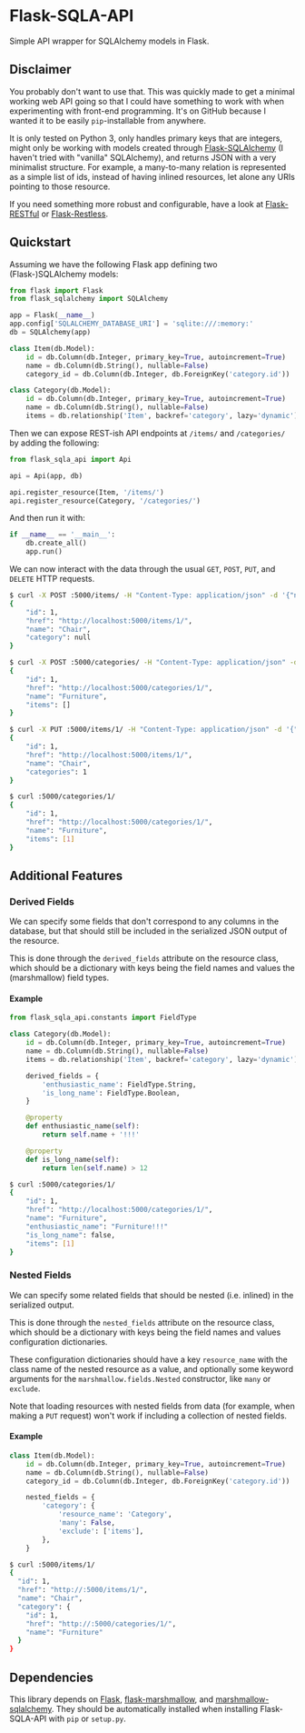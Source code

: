 # Flask-SQLA-API

Simple API wrapper for SQLAlchemy models in Flask.


## Disclaimer

You probably don't want to use that. This was quickly made to get a minimal
working web API going so that I could have something to work with when
experimenting with front-end programming. It's on GitHub because I wanted it to
be easily `pip`-installable from anywhere.

It is only tested on Python 3, only handles primary keys that are integers,
might only be working with models created through [Flask-SQLAlchemy][] (I
haven't tried with "vanilla" SQLAlchemy), and returns JSON with a very
minimalist structure. For example, a many-to-many relation is represented as a
simple list of ids, instead of having inlined resources, let alone any URIs
pointing to those resource.

If you need something more robust and configurable, have a look at
[Flask-RESTful][] or [Flask-Restless][].


## Quickstart

Assuming we have the following Flask app defining two (Flask-)SQLAlchemy models:

```python
from flask import Flask
from flask_sqlalchemy import SQLAlchemy

app = Flask(__name__)
app.config['SQLALCHEMY_DATABASE_URI'] = 'sqlite:///:memory:'
db = SQLAlchemy(app)

class Item(db.Model):
    id = db.Column(db.Integer, primary_key=True, autoincrement=True)
    name = db.Column(db.String(), nullable=False)
    category_id = db.Column(db.Integer, db.ForeignKey('category.id'))

class Category(db.Model):
    id = db.Column(db.Integer, primary_key=True, autoincrement=True)
    name = db.Column(db.String(), nullable=False)
    items = db.relationship('Item', backref='category', lazy='dynamic')
```

Then we can expose REST-ish API endpoints at `/items/` and `/categories/` by
adding the following:


```python
from flask_sqla_api import Api

api = Api(app, db)

api.register_resource(Item, '/items/')
api.register_resource(Category, '/categories/')
```

And then run it with:

```python
if __name__ == '__main__':
    db.create_all()
    app.run()
```

We can now interact with the data through the usual `GET`, `POST`, `PUT`, and
`DELETE` HTTP requests.

```bash
$ curl -X POST :5000/items/ -H "Content-Type: application/json" -d '{"name": "Chair"}'
{
    "id": 1,
    "href": "http://localhost:5000/items/1/",
    "name": "Chair",
    "category": null
}

$ curl -X POST :5000/categories/ -H "Content-Type: application/json" -d '{"name": "Furniture"}'
{
    "id": 1,
    "href": "http://localhost:5000/categories/1/",
    "name": "Furniture",
    "items": []
}

$ curl -X PUT :5000/items/1/ -H "Content-Type: application/json" -d '{"category": 1}'
{
    "id": 1,
    "href": "http://localhost:5000/items/1/",
    "name": "Chair",
    "categories": 1
}

$ curl :5000/categories/1/
{
    "id": 1,
    "href": "http://localhost:5000/categories/1/",
    "name": "Furniture",
    "items": [1]
}

```

## Additional Features

### Derived Fields

We can specify some fields that don't correspond to any columns in the
database, but that should still be included in the serialized JSON output of
the resource.

This is done through the `derived_fields` attribute on the resource class,
which should be a dictionary with keys being the field names and values the
(marshmallow) field types.

#### Example

```python
from flask_sqla_api.constants import FieldType

class Category(db.Model):
    id = db.Column(db.Integer, primary_key=True, autoincrement=True)
    name = db.Column(db.String(), nullable=False)
    items = db.relationship('Item', backref='category', lazy='dynamic')

    derived_fields = {
        'enthusiastic_name': FieldType.String,
        'is_long_name': FieldType.Boolean,
    }

    @property
    def enthusiastic_name(self):
        return self.name + '!!!'

    @property
    def is_long_name(self):
        return len(self.name) > 12
```

```bash
$ curl :5000/categories/1/
{
    "id": 1,
    "href": "http://localhost:5000/categories/1/",
    "name": "Furniture",
    "enthusiastic_name": "Furniture!!!"
    "is_long_name": false,
    "items": [1]
}
```

### Nested Fields

We can specify some related fields that should be nested (i.e. inlined) in the
serialized output.

This is done through the `nested_fields` attribute on the resource class, which
should be a dictionary with keys being the field names and values configuration
dictionaries.

These configuration dictionaries should have a key `resource_name` with the
class name of the nested resource as a value, and optionally some keyword
arguments for the `marshmallow.fields.Nested` constructor, like `many` or
`exclude`.

Note that loading resources with nested fields from data (for example, when
making a `PUT` request) won't work if including a collection of nested fields.


#### Example

```python
class Item(db.Model):
    id = db.Column(db.Integer, primary_key=True, autoincrement=True)
    name = db.Column(db.String(), nullable=False)
    category_id = db.Column(db.Integer, db.ForeignKey('category.id'))

    nested_fields = {
        'category': {
            'resource_name': 'Category',
            'many': False,
            'exclude': ['items'],
        },
    }
```

```bash
$ curl :5000/items/1/
{
  "id": 1,
  "href": "http://:5000/items/1/",
  "name": "Chair",
  "category": {
    "id": 1,
    "href": "http://:5000/categories/1/",
    "name": "Furniture"
  }
}
```


## Dependencies

This library depends on [Flask][], [flask-marshmallow][], and
[marshmallow-sqlalchemy][]. They should be automatically installed when
installing Flask-SQLA-API with `pip` or `setup.py`.

[Flask]: http://flask.pocoo.org
[flask-marshmallow]: https://flask-marshmallow.readthedocs.org
[marshmallow-sqlalchemy]: https://marshmallow-sqlalchemy.readthedocs.org

[Flask-SQLAlchemy]: http://flask-sqlalchemy.pocoo.org
[Flask-RESTful]: https://flask-restful.readthedocs.org
[Flask-Restless]: https://flask-restless.readthedocs.org
